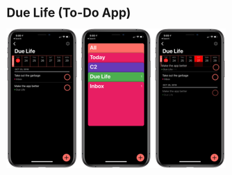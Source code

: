 # Due Life (To-Do App)

![app image](https://github.com/minmkim/MVCToDo/blob/CalendarFunction/Image.PNG)

